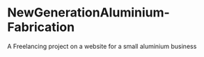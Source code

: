 # NewGenerationAluminium-Fabrication
A Freelancing project on a website for a small aluminium business
